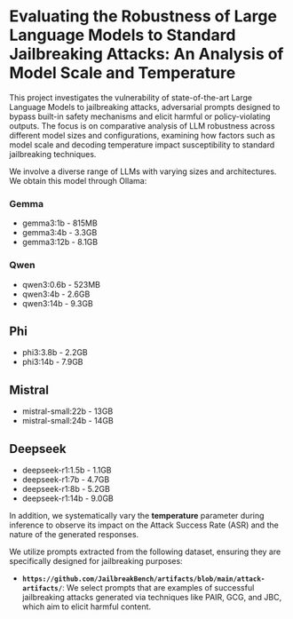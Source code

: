 # Evaluating the Robustness of Large Language Models to Standard Jailbreaking Attacks: An Analysis of Model Scale and Temperature
This project investigates the vulnerability of state-of-the-art Large Language Models to jailbreaking attacks, adversarial prompts designed to bypass built-in safety mechanisms and elicit harmful or policy-violating outputs. The focus is on comparative analysis of LLM robustness across different model sizes and configurations, examining how factors such as model scale and decoding temperature impact susceptibility to standard jailbreaking techniques.

We involve a diverse range of LLMs with varying sizes and architectures. We obtain this model through Ollama:

### Gemma
- gemma3:1b - 815MB
- gemma3:4b - 3.3GB
- gemma3:12b - 8.1GB

### Qwen
- qwen3:0.6b - 523MB
- qwen3:4b - 2.6GB
- qwen3:14b - 9.3GB

## Phi
- phi3:3.8b - 2.2GB
- phi3:14b - 7.9GB

## Mistral
- mistral-small:22b - 13GB 
- mistral-small:24b - 14GB 

## Deepseek 
- deepseek-r1:1.5b - 1.1GB
- deepseek-r1:7b - 4.7GB
- deepseek-r1:8b - 5.2GB
- deepseek-r1:14b - 9.0GB

In addition, we systematically vary the **temperature** parameter during inference to observe its impact on the Attack Success Rate (ASR) and the nature of the generated responses.

We utilize prompts extracted from the following dataset, ensuring they are specifically designed for jailbreaking purposes:

- **`https://github.com/JailbreakBench/artifacts/blob/main/attack-artifacts/`**: We select prompts that are examples of successful jailbreaking attacks generated via techniques like PAIR, GCG, and JBC, which aim to elicit harmful content.
